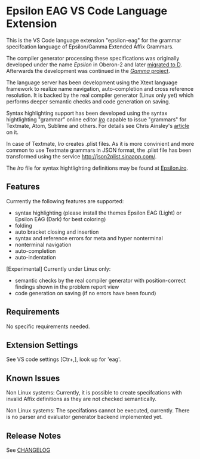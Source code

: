# Epsilon EAG VS Code Language Extension

This is the VS Code language extension "epsilon-eag" for the grammar specifcation language of Epsilon/Gamma Extended Affix Grammars.

The compiler generator processing these specifications was originally developed under the name *Epsilon* in Oberon-2 and later [migrated to D](https://github.com/linkrope/epsilon).
Afterwards the development was continued in the [*Gamma* project](https://github.com/linkrope/gamma).

The language server has been development using the Xtext language framework to realize name navigation, auto-completion and cross reference resolution. It is backed by the real compiler generator (Linux only yet) which performs deeper semantic checks and code generation on saving.

Syntax highlighting support has been developed using the syntax hightlighting "grammar" online editor [*Iro*](https://eeyo.io/iro/) capable to issue "grammars" for Textmate, Atom, Sublime and others. For details see Chris Ainsley's [article](https://medium.com/@model_train/creating-universal-syntax-highlighters-with-iro-549501698fd2) on it.

In case of Textmate, *Iro* creates .plist files. As it is more convinient and more common to use Textmate grammars in JSON format, the .plist file has been transformed using the service http://json2plist.sinaapp.com/.

The *Iro* file for syntax hightlighting definitions may be found at [Epsilon.iro](https://github.com/kuniss/epsilon-ide-extensions/blob/master/vscode-language-extension/Epsilon.iro).

## Features

Currrently the following features are supported:
* syntax highlighting (please install the themes Epsilon EAG (Light) or Epsilon EAG (Dark) for best coloring)
* folding
* auto bracket closing and insertion
* syntax and reference errors for meta and hyper nonterminal
* nonterminal navigation
* auto-completion
* auto-indentation

[Experimental] Currently under Linux only:
* semantic checks by the real compiler generator with position-correct findings shown in the problem report view
* code generation on saving (if no errors have been found)

## Requirements

No specific requirements needed.

## Extension Settings

See VS code settings [Ctr+,], look up for 'eag'.

## Known Issues

Non Linux systems: Currently, it is possible to create specifcations with invalid Affix definitions as they are not checked semantically.

Non Linux systems: The specifations cannot be executed, currently. There is no parser and evaluator generator backend implemented yet.

## Release Notes

See [CHANGELOG](vscode-language-extension/CHANGELOG.md)
